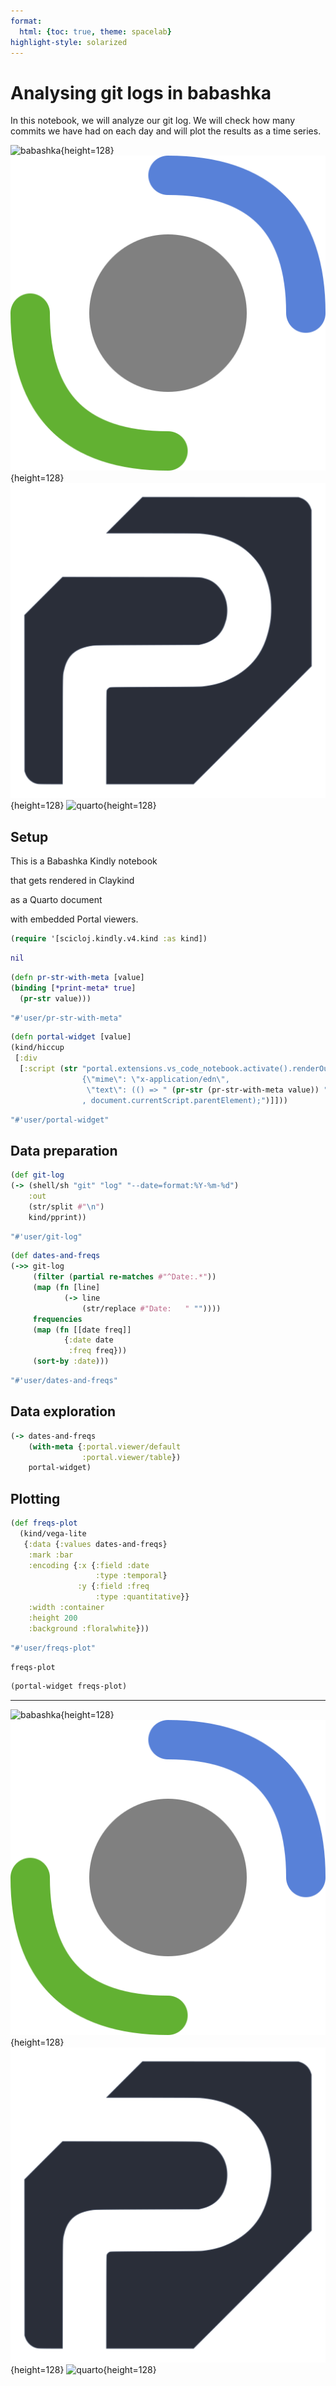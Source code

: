 ```yaml
---
format:
  html: {toc: true, theme: spacelab}
highlight-style: solarized
---
```


<style>
.printedClojure .sourceCode {
  background-color: transparent;
  border-style: none;
}

.kind_map {
  background:            lightgreen;
  display:               grid;
  grid-template-columns: repeat(2, auto);
  justify-content:       center;
  text-align:            right;
  border: solid 1px black;
  border-radius: 10px;
}

.kind_vector {
  background:            lightblue;
  display:               grid;
  grid-template-columns: repeat(1, auto);
  align-items:           center;
  justify-content:       center;
  text-align:            center;
  border:                solid 2px black;
  padding:               10px;
}

.kind_set {
  background:            lightyellow;
  display:               grid;
  grid-template-columns: repeat(auto-fit, minmax(auto, max-content));
  align-items:           center;
  justify-content:       center;
  text-align:            center;
  border:                solid 1px black;
}
</style>

<script src="https://cdn.jsdelivr.net/npm/vega@5" type="text/javascript"></script><script src="https://cdn.jsdelivr.net/npm/vega-lite@5" type="text/javascript"></script><script src="https://cdn.jsdelivr.net/npm/vega-embed@6" type="text/javascript"></script><script src="portal-main.js" type="text/javascript"></script>

# Analysing git logs in babashka

In this notebook, we will analyze our git log.
We will check how many commits we have had on each day
and will plot the results as a time series.

![babashka](https://avatars.githubusercontent.com/u/64927540?s=200&v=4){height=128}
![claykind](https://raw.githubusercontent.com/scicloj/graphic-design/live/icons/Clay.svg){height=128}
![portal](https://raw.githubusercontent.com/djblue/portal/master/resources/splash.svg){height=128}
![quarto](https://avatars.githubusercontent.com/u/67437475?s=200&v=4){height=128}

## Setup

This is a Babashka Kindly notebook

that gets rendered in Claykind

as a Quarto document

with embedded Portal viewers.

```clojure
(require '[scicloj.kindly.v4.kind :as kind])
```

<div class="printedClojure">

```clojure
nil
```

</div>

```clojure
(defn pr-str-with-meta [value]
(binding [*print-meta* true]
  (pr-str value)))
```

<div class="printedClojure">

```clojure
"#'user/pr-str-with-meta"
```

</div>

```clojure
(defn portal-widget [value]
(kind/hiccup
 [:div
  [:script (str "portal.extensions.vs_code_notebook.activate().renderOutputItem(
                {\"mime\": \"x-application/edn\",
                 \"text\": (() => " (pr-str (pr-str-with-meta value)) ")}
                , document.currentScript.parentElement);")]]))
```

<div class="printedClojure">

```clojure
"#'user/portal-widget"
```

</div>

## Data preparation

```clojure
(def git-log
(-> (shell/sh "git" "log" "--date=format:%Y-%m-%d")
    :out
    (str/split #"\n")
    kind/pprint))
```

<div class="printedClojure">

```clojure
"#'user/git-log"
```

</div>

```clojure
(def dates-and-freqs
(->> git-log
     (filter (partial re-matches #"^Date:.*"))
     (map (fn [line]
            (-> line
                (str/replace #"Date:   " ""))))
     frequencies
     (map (fn [[date freq]]
            {:date date
             :freq freq}))
     (sort-by :date)))
```

<div class="printedClojure">

```clojure
"#'user/dates-and-freqs"
```

</div>

## Data exploration

```clojure
(-> dates-and-freqs
    (with-meta {:portal.viewer/default
                :portal.viewer/table})
    portal-widget)
```

<div><script>portal.extensions.vs_code_notebook.activate().renderOutputItem(
                {&quot;mime&quot;: &quot;x-application/edn&quot;,
                 &quot;text&quot;: (() =&gt; &quot;^#:portal.viewer{:default :portal.viewer/table} ({:freq 1, :date \&quot;2023-08-08\&quot;} {:freq 2, :date \&quot;2023-08-14\&quot;} {:freq 1, :date \&quot;2023-08-17\&quot;} {:freq 2, :date \&quot;2023-08-18\&quot;} {:freq 9, :date \&quot;2023-08-19\&quot;} {:freq 1, :date \&quot;2023-08-20\&quot;} {:freq 5, :date \&quot;2023-08-21\&quot;} {:freq 2, :date \&quot;2023-08-22\&quot;} {:freq 1, :date \&quot;2023-08-23\&quot;} {:freq 1, :date \&quot;2023-09-11\&quot;} {:freq 4, :date \&quot;2023-09-12\&quot;} {:freq 3, :date \&quot;2023-09-13\&quot;} {:freq 3, :date \&quot;2023-09-14\&quot;} {:freq 3, :date \&quot;2023-09-15\&quot;} {:freq 9, :date \&quot;2023-09-18\&quot;} {:freq 4, :date \&quot;2023-09-19\&quot;} {:freq 7, :date \&quot;2023-09-20\&quot;} {:freq 4, :date \&quot;2023-09-21\&quot;} {:freq 1, :date \&quot;2023-09-26\&quot;})&quot;)}
                , document.currentScript.parentElement);</script></div>

## Plotting

```clojure
(def freqs-plot
  (kind/vega-lite
   {:data {:values dates-and-freqs}
    :mark :bar
    :encoding {:x {:field :date
                   :type :temporal}
               :y {:field :freq
                   :type :quantitative}}
    :width :container
    :height 200
    :background :floralwhite}))
```

<div class="printedClojure">

```clojure
"#'user/freqs-plot"
```

</div>

```clojure
freqs-plot
```

<div style="width:100%;"><script>vegaEmbed(document.currentScript.parentElement, {&quot;encoding&quot;:{&quot;y&quot;:{&quot;field&quot;:&quot;freq&quot;,&quot;type&quot;:&quot;quantitative&quot;},&quot;x&quot;:{&quot;field&quot;:&quot;date&quot;,&quot;type&quot;:&quot;temporal&quot;}},&quot;mark&quot;:&quot;bar&quot;,&quot;width&quot;:&quot;container&quot;,&quot;background&quot;:&quot;floralwhite&quot;,&quot;height&quot;:200,&quot;data&quot;:{&quot;values&quot;:[{&quot;freq&quot;:1,&quot;date&quot;:&quot;2023-08-08&quot;},{&quot;freq&quot;:2,&quot;date&quot;:&quot;2023-08-14&quot;},{&quot;freq&quot;:1,&quot;date&quot;:&quot;2023-08-17&quot;},{&quot;freq&quot;:2,&quot;date&quot;:&quot;2023-08-18&quot;},{&quot;freq&quot;:9,&quot;date&quot;:&quot;2023-08-19&quot;},{&quot;freq&quot;:1,&quot;date&quot;:&quot;2023-08-20&quot;},{&quot;freq&quot;:5,&quot;date&quot;:&quot;2023-08-21&quot;},{&quot;freq&quot;:2,&quot;date&quot;:&quot;2023-08-22&quot;},{&quot;freq&quot;:1,&quot;date&quot;:&quot;2023-08-23&quot;},{&quot;freq&quot;:1,&quot;date&quot;:&quot;2023-09-11&quot;},{&quot;freq&quot;:4,&quot;date&quot;:&quot;2023-09-12&quot;},{&quot;freq&quot;:3,&quot;date&quot;:&quot;2023-09-13&quot;},{&quot;freq&quot;:3,&quot;date&quot;:&quot;2023-09-14&quot;},{&quot;freq&quot;:3,&quot;date&quot;:&quot;2023-09-15&quot;},{&quot;freq&quot;:9,&quot;date&quot;:&quot;2023-09-18&quot;},{&quot;freq&quot;:4,&quot;date&quot;:&quot;2023-09-19&quot;},{&quot;freq&quot;:7,&quot;date&quot;:&quot;2023-09-20&quot;},{&quot;freq&quot;:4,&quot;date&quot;:&quot;2023-09-21&quot;},{&quot;freq&quot;:1,&quot;date&quot;:&quot;2023-09-26&quot;}]}});</script></div>

```clojure
(portal-widget freqs-plot)
```

<div><script>portal.extensions.vs_code_notebook.activate().renderOutputItem(
                {&quot;mime&quot;: &quot;x-application/edn&quot;,
                 &quot;text&quot;: (() =&gt; &quot;^#:kindly{:kind :kind/vega-lite} {:encoding {:y {:field :freq, :type :quantitative}, :x {:field :date, :type :temporal}}, :mark :bar, :width :container, :background :floralwhite, :height 200, :data {:values ({:freq 1, :date \&quot;2023-08-08\&quot;} {:freq 2, :date \&quot;2023-08-14\&quot;} {:freq 1, :date \&quot;2023-08-17\&quot;} {:freq 2, :date \&quot;2023-08-18\&quot;} {:freq 9, :date \&quot;2023-08-19\&quot;} {:freq 1, :date \&quot;2023-08-20\&quot;} {:freq 5, :date \&quot;2023-08-21\&quot;} {:freq 2, :date \&quot;2023-08-22\&quot;} {:freq 1, :date \&quot;2023-08-23\&quot;} {:freq 1, :date \&quot;2023-09-11\&quot;} {:freq 4, :date \&quot;2023-09-12\&quot;} {:freq 3, :date \&quot;2023-09-13\&quot;} {:freq 3, :date \&quot;2023-09-14\&quot;} {:freq 3, :date \&quot;2023-09-15\&quot;} {:freq 9, :date \&quot;2023-09-18\&quot;} {:freq 4, :date \&quot;2023-09-19\&quot;} {:freq 7, :date \&quot;2023-09-20\&quot;} {:freq 4, :date \&quot;2023-09-21\&quot;} {:freq 1, :date \&quot;2023-09-26\&quot;})}}&quot;)}
                , document.currentScript.parentElement);</script></div>

--------------------------------------------------
![babashka](https://avatars.githubusercontent.com/u/64927540?s=200&v=4){height=128}
![claykind](https://raw.githubusercontent.com/scicloj/graphic-design/live/icons/Clay.svg){height=128}
![portal](https://raw.githubusercontent.com/djblue/portal/master/resources/splash.svg){height=128}
![quarto](https://avatars.githubusercontent.com/u/67437475?s=200&v=4){height=128}
